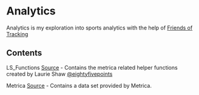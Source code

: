 # Analytics

Analytics is my exploration into sports analytics with the help of [Friends of Tracking](https://github.com/Friends-of-Tracking-Data-FoTD)

## Contents

LS_Functions [Source](https://github.com/Friends-of-Tracking-Data-FoTD/LaurieOnTracking) - Contains the metrica related helper functions created by Laurie Shaw [@eightyfivepoints](https://twitter.com/EightyFivePoint)

Metrica [Source](https://github.com/metrica-sports/sample-data) - Contains a data set provided by Metrica.
